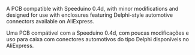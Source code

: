 A PCB compatible with Speeduino 0.4d, with minor modifications and designed for use with enclosures featuring Delphi-style automotive connectors available on AliExpress.

Uma PCB compátivel com a Speeduino 0.4d, com poucas modificações e uso para caixa com conectores automotivos do tipo Delphi disponíveis no AliExpress. 
